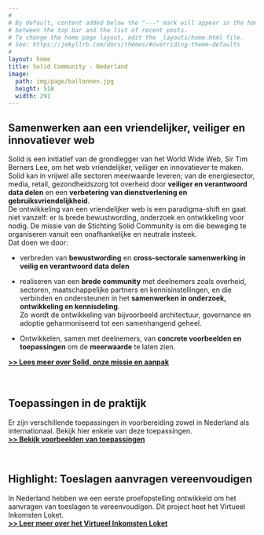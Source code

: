 ```yaml
---
#
# By default, content added below the "---" mark will appear in the home page
# between the top bar and the list of recent posts.
# To change the home page layout, edit the _layouts/home.html file.
# See: https://jekyllrb.com/docs/themes/#overriding-theme-defaults
#
layout: home
title: Solid Community - Nederland
image:
  path: img/page/ballonnen.jpg
  height: 518
  width: 291
---
```


## Samenwerken aan een vriendelijker, veiliger en innovatiever web
Solid is een initiatief van de grondlegger van het World Wide Web, Sir Tim Berners Lee, om het web vriendelijker, veiliger en innovatiever te maken. <br>
Solid kan in vrijwel alle sectoren meerwaarde leveren; van de energiesector, media, retail, gezondheidszorg tot overheid door **veiliger en verantwoord data delen** en een **verbetering van dienstverlening en gebruiksvriendelijkheid**. <br>
De ontwikkeling van een vriendelijker web is een paradigma-shift en gaat niet vanzelf: er is brede bewustwording, onderzoek en ontwikkeling voor nodig.
De missie van de Stichting Solid Community is om die beweging te organiseren vanuit een onafhankelijke en neutrale insteek.
<br>
Dat doen we door: 

* verbreden van **bewustwording** en **cross-sectorale samenwerking in veilig en verantwoord data delen** <br> 

* realiseren van een **brede community** met deelnemers zoals overheid, sectoren, maatschappelijke partners en kennisinstellingen, en die verbinden en ondersteunen in het **samenwerken in onderzoek, ontwikkeling en kennisdeling**. 
<br> Zo wordt de ontwikkeling van bijvoorbeeld architectuur, governance en adoptie geharmoniseerd tot een samenhangend geheel. <br> 

* Ontwikkelen, samen met deelnemers, van **concrete voorbeelden en toepassingen** om de **meerwaarde** te laten zien.

[**>> Lees meer over Solid, onze missie en aanpak**](aanpak.html)
<br>
<br>
<br>

## Toepassingen in de praktijk
Er zijn verschillende toepassingen in voorbereiding zowel in Nederland als internationaal. Bekijk hier enkele van deze toepassingen.
<br>
[**>> Bekijk voorbeelden van toepassingen**](toepassingen.html)

<br>

## Highlight: Toeslagen aanvragen vereenvoudigen
In Nederland hebben we een eerste proefopstelling ontwikkeld om het aanvragen van toeslagen te vereenvoudigen. Dit project heet het Virtueel Inkomsten Loket.
<br>
[**>> Leer meer over het Virtueel Inkomsten Loket**](vil.html)
<br>
<br>

